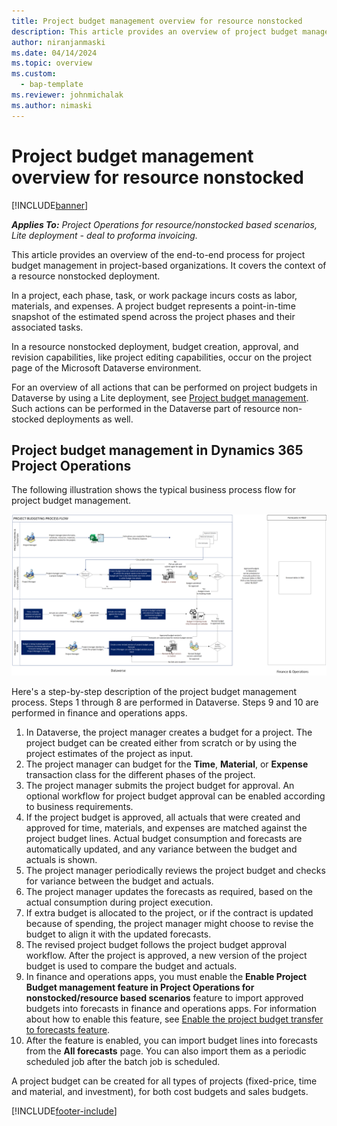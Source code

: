```yaml
---
title: Project budget management overview for resource nonstocked
description: This article provides an overview of project budget management in resource nonstocked deployments.
author: niranjanmaski
ms.date: 04/14/2024
ms.topic: overview
ms.custom: 
  - bap-template
ms.reviewer: johnmichalak
ms.author: nimaski
---
```


# Project budget management overview for resource nonstocked

[!INCLUDE[banner](../includes/banner.md)]

_**Applies To:** Project Operations for resource/nonstocked based scenarios, Lite deployment - deal to proforma invoicing._

This article provides an overview of the end-to-end process for project budget management in project-based organizations. It covers the context of a resource nonstocked deployment.

In a project, each phase, task, or work package incurs costs as labor, materials, and expenses. A project budget represents a point-in-time snapshot of the estimated spend across the project phases and their associated tasks.

In a resource nonstocked deployment, budget creation, approval, and revision capabilities, like project editing capabilities, occur on the project page of the Microsoft Dataverse environment.

For an overview of all actions that can be performed on project budgets in Dataverse by using a Lite deployment, see [Project budget management](../pro/budget/projectbudgetmanagement.md). Such actions can be performed in the Dataverse part of resource non-stocked deployments as well.

## Project budget management in Dynamics 365 Project Operations

The following illustration shows the typical business process flow for project budget management.

![Business process flow diagram for project budget management in Project Operations.](media/1-Budgetmanagementoverviewresourcenonstocked.png)

Here's a step-by-step description of the project budget management process. Steps 1 through 8 are performed in Dataverse. Steps 9 and 10 are performed in finance and operations apps.

1. In Dataverse, the project manager creates a budget for a project. The project budget can be created either from scratch or by using the project estimates of the project as input.
1. The project manager can budget for the **Time**, **Material**, or **Expense** transaction class for the different phases of the project.
1. The project manager submits the project budget for approval. An optional workflow for project budget approval can be enabled according to business requirements.
1. If the project budget is approved, all actuals that were created and approved for time, materials, and expenses are matched against the project budget lines. Actual budget consumption and forecasts are automatically updated, and any variance between the budget and actuals is shown.
1. The project manager periodically reviews the project budget and checks for variance between the budget and actuals.
1. The project manager updates the forecasts as required, based on the actual consumption during project execution.
1. If extra budget is allocated to the project, or if the contract is updated because of spending, the project manager might choose to revise the budget to align it with the updated forecasts.
1. The revised project budget follows the project budget approval workflow. After the project is approved, a new version of the project budget is used to compare the budget and actuals.
1. In finance and operations apps, you must enable the **Enable Project Budget management feature in Project Operations for nonstocked/resource based scenarios** feature to import approved budgets into forecasts in finance and operations apps. For information about how to enable this feature, see [Enable the project budget transfer to forecasts feature](transfer-budgets-to-forecasts.md#enable-the-project-budget-transfer-to-forecasts-feature).
1. After the feature is enabled, you can import budget lines into forecasts from the **All forecasts** page. You can also import them as a periodic scheduled job after the batch job is scheduled.

A project budget can be created for all types of projects (fixed-price, time and material, and investment), for both cost budgets and sales budgets.

[!INCLUDE[footer-include](../includes/footer-banner.md)]
